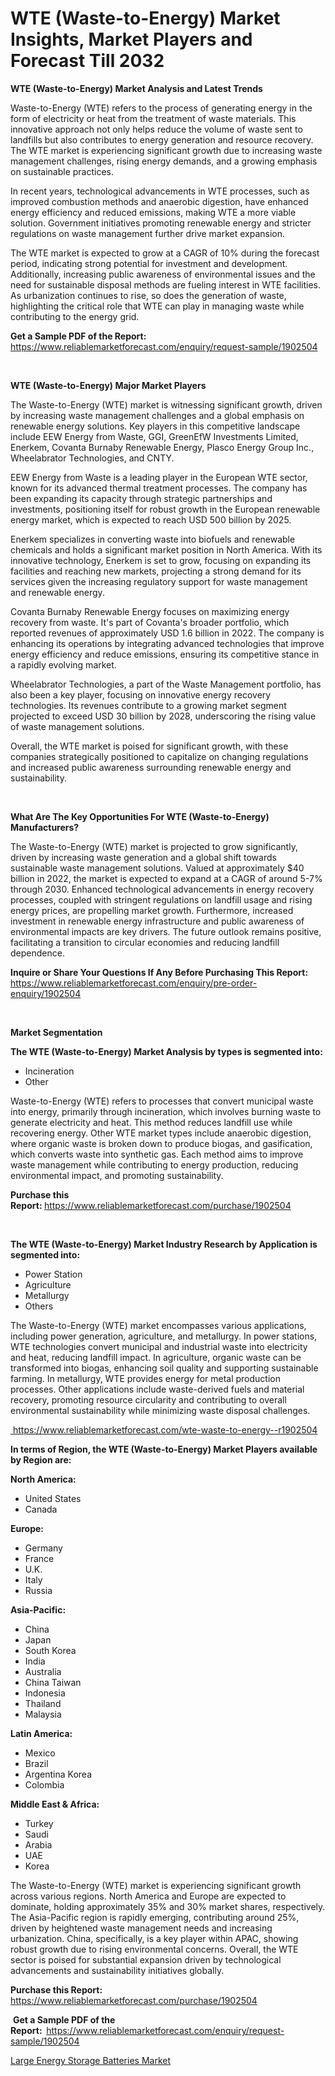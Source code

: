 <p><h1>WTE (Waste-to-Energy) Market Insights, Market Players and Forecast Till 2032</h1></p><p><strong>WTE (Waste-to-Energy) Market Analysis and Latest Trends</strong></p>
<p><p>Waste-to-Energy (WTE) refers to the process of generating energy in the form of electricity or heat from the treatment of waste materials. This innovative approach not only helps reduce the volume of waste sent to landfills but also contributes to energy generation and resource recovery. The WTE market is experiencing significant growth due to increasing waste management challenges, rising energy demands, and a growing emphasis on sustainable practices.</p><p>In recent years, technological advancements in WTE processes, such as improved combustion methods and anaerobic digestion, have enhanced energy efficiency and reduced emissions, making WTE a more viable solution. Government initiatives promoting renewable energy and stricter regulations on waste management further drive market expansion. </p><p>The WTE market is expected to grow at a CAGR of 10% during the forecast period, indicating strong potential for investment and development. Additionally, increasing public awareness of environmental issues and the need for sustainable disposal methods are fueling interest in WTE facilities. As urbanization continues to rise, so does the generation of waste, highlighting the critical role that WTE can play in managing waste while contributing to the energy grid.</p></p>
<p><strong>Get a Sample PDF of the Report:&nbsp;</strong> <a href="https://www.reliablemarketforecast.com/enquiry/request-sample/1902504?utm_campaign=1890&utm_medium=2&utm_source=Github&utm_content=ia&utm_term=14022025&utm_id=wte-waste-to-energy">https://www.reliablemarketforecast.com/enquiry/request-sample/1902504</a></p>
<p>&nbsp;</p>
<p><strong>WTE (Waste-to-Energy) Major Market Players</strong></p>
<p><p>The Waste-to-Energy (WTE) market is witnessing significant growth, driven by increasing waste management challenges and a global emphasis on renewable energy solutions. Key players in this competitive landscape include EEW Energy from Waste, GGI, GreenEfW Investments Limited, Enerkem, Covanta Burnaby Renewable Energy, Plasco Energy Group Inc., Wheelabrator Technologies, and CNTY.</p><p>EEW Energy from Waste is a leading player in the European WTE sector, known for its advanced thermal treatment processes. The company has been expanding its capacity through strategic partnerships and investments, positioning itself for robust growth in the European renewable energy market, which is expected to reach USD 500 billion by 2025.</p><p>Enerkem specializes in converting waste into biofuels and renewable chemicals and holds a significant market position in North America. With its innovative technology, Enerkem is set to grow, focusing on expanding its facilities and reaching new markets, projecting a strong demand for its services given the increasing regulatory support for waste management and renewable energy.</p><p>Covanta Burnaby Renewable Energy focuses on maximizing energy recovery from waste. It's part of Covanta's broader portfolio, which reported revenues of approximately USD 1.6 billion in 2022. The company is enhancing its operations by integrating advanced technologies that improve energy efficiency and reduce emissions, ensuring its competitive stance in a rapidly evolving market.</p><p>Wheelabrator Technologies, a part of the Waste Management portfolio, has also been a key player, focusing on innovative energy recovery technologies. Its revenues contribute to a growing market segment projected to exceed USD 30 billion by 2028, underscoring the rising value of waste management solutions.</p><p>Overall, the WTE market is poised for significant growth, with these companies strategically positioned to capitalize on changing regulations and increased public awareness surrounding renewable energy and sustainability.</p></p>
<p>&nbsp;</p>
<p><strong>What Are The Key Opportunities For WTE (Waste-to-Energy) Manufacturers?</strong></p>
<p><p>The Waste-to-Energy (WTE) market is projected to grow significantly, driven by increasing waste generation and a global shift towards sustainable waste management solutions. Valued at approximately $40 billion in 2022, the market is expected to expand at a CAGR of around 5-7% through 2030. Enhanced technological advancements in energy recovery processes, coupled with stringent regulations on landfill usage and rising energy prices, are propelling market growth. Furthermore, increased investment in renewable energy infrastructure and public awareness of environmental impacts are key drivers. The future outlook remains positive, facilitating a transition to circular economies and reducing landfill dependence.</p></p>
<p><strong>Inquire or Share Your Questions If Any Before Purchasing This Report:</strong> <a href="https://www.reliablemarketforecast.com/enquiry/pre-order-enquiry/1902504?utm_campaign=1890&utm_medium=2&utm_source=Github&utm_content=ia&utm_term=14022025&utm_id=wte-waste-to-energy">https://www.reliablemarketforecast.com/enquiry/pre-order-enquiry/1902504</a></p>
<p>&nbsp;</p>
<p><strong>Market Segmentation</strong></p>
<p><strong>The WTE (Waste-to-Energy) Market Analysis by types is segmented into:</strong></p>
<p><ul><li>Incineration</li><li>Other</li></ul></p>
<p><p>Waste-to-Energy (WTE) refers to processes that convert municipal waste into energy, primarily through incineration, which involves burning waste to generate electricity and heat. This method reduces landfill use while recovering energy. Other WTE market types include anaerobic digestion, where organic waste is broken down to produce biogas, and gasification, which converts waste into synthetic gas. Each method aims to improve waste management while contributing to energy production, reducing environmental impact, and promoting sustainability.</p></p>
<p><strong>Purchase this Report:&nbsp;</strong><a href="https://www.reliablemarketforecast.com/purchase/1902504?utm_campaign=1890&utm_medium=2&utm_source=Github&utm_content=ia&utm_term=14022025&utm_id=wte-waste-to-energy">https://www.reliablemarketforecast.com/purchase/1902504</a></p>
<p>&nbsp;</p>
<p><strong>The WTE (Waste-to-Energy) Market Industry Research by Application is segmented into:</strong></p>
<p><ul><li>Power Station</li><li>Agriculture</li><li>Metallurgy</li><li>Others</li></ul></p>
<p><p>The Waste-to-Energy (WTE) market encompasses various applications, including power generation, agriculture, and metallurgy. In power stations, WTE technologies convert municipal and industrial waste into electricity and heat, reducing landfill impact. In agriculture, organic waste can be transformed into biogas, enhancing soil quality and supporting sustainable farming. In metallurgy, WTE provides energy for metal production processes. Other applications include waste-derived fuels and material recovery, promoting resource circularity and contributing to overall environmental sustainability while minimizing waste disposal challenges.</p></p>
<p><a href="https://www.reliablemarketforecast.com/wte-waste-to-energy--r1902504?utm_campaign=1890&utm_medium=2&utm_source=Github&utm_content=ia&utm_term=14022025&utm_id=wte-waste-to-energy">&nbsp;https://www.reliablemarketforecast.com/wte-waste-to-energy--r1902504</a></p>
<p><strong>In terms of Region, the WTE (Waste-to-Energy) Market Players available by Region are:</strong></p>
<p>
    <p> <strong> North America: </strong>
        <ul>
            <li>United States</li>
            <li>Canada</li>
        </ul>
        </p> 
    <p> <strong> Europe: </strong>
        <ul>
            <li>Germany</li>
            <li>France</li>
            <li>U.K.</li>
            <li>Italy</li>
            <li>Russia</li>
        </ul>
        </p> 
    <p> <strong> Asia-Pacific: </strong>
        <ul>
            <li>China</li>
            <li>Japan</li>
            <li>South Korea</li>
            <li>India</li>
            <li>Australia</li>
            <li>China Taiwan</li>
            <li>Indonesia</li>
            <li>Thailand</li>
            <li>Malaysia</li>
        </ul>
        </p> 
    <p> <strong> Latin America: </strong>
        <ul>
            <li>Mexico</li>
            <li>Brazil</li>
            <li>Argentina Korea</li>
            <li>Colombia</li>
        </ul>
        </p> 
    <p> <strong> Middle East & Africa: </strong>
        <ul>
            <li>Turkey</li>
            <li>Saudi</li>
            <li>Arabia</li>
            <li>UAE</li>
            <li>Korea</li>
        </ul>
    </p>
    </p>
<p><p>The Waste-to-Energy (WTE) market is experiencing significant growth across various regions. North America and Europe are expected to dominate, holding approximately 35% and 30% market shares, respectively. The Asia-Pacific region is rapidly emerging, contributing around 25%, driven by heightened waste management needs and increasing urbanization. China, specifically, is a key player within APAC, showing robust growth due to rising environmental concerns. Overall, the WTE sector is poised for substantial expansion driven by technological advancements and sustainability initiatives globally.</p></p>
<p><strong>Purchase this Report: </strong><a href="https://www.reliablemarketforecast.com/purchase/1902504?utm_campaign=1890&utm_medium=2&utm_source=Github&utm_content=ia&utm_term=14022025&utm_id=wte-waste-to-energy">https://www.reliablemarketforecast.com/purchase/1902504</a></p>
<p>&nbsp;<strong>Get a Sample PDF of the Report:&nbsp;&nbsp;</strong><a href="https://www.reliablemarketforecast.com/enquiry/request-sample/1902504?utm_campaign=1890&utm_medium=2&utm_source=Github&utm_content=ia&utm_term=14022025&utm_id=wte-waste-to-energy">https://www.reliablemarketforecast.com/enquiry/request-sample/1902504</a></p>
<p><strong></strong></p>
<p><p><a href="https://github.com/lylyparadise/Market-Research-Report-List-6/blob/main/large-energy-storage-batteries-market.md?utm_campaign=1890&utm_medium=2&utm_source=Github&utm_content=ia&utm_term=14022025&utm_id=wte-waste-to-energy">Large Energy Storage Batteries Market</a></p></p>